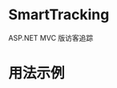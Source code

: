 SmartTracking
=============

ASP.NET MVC 版访客追踪

用法示例
=============

<pre>
<script type="text/javascript">
	var _maq = _maq || [];
	_maq.push(['_setAccount', 'SmartTracking']);
	_maq.push(['_trackPageview']);
	_maq.push(['_trackSubmit']);
	_maq.push(['_trackClick']);
	_maq.push(['_trackMover']);

	(function () {
		var ma = document.createElement('script'); ma.type = 'text/javascript'; ma.async = true;
		ma.src = ('https:' == document.location.protocol ? 'https://' : 'http://') + 'localhost:50374/ma.js';
		var s = document.getElementsByTagName('script')[0]; s.parentNode.insertBefore(ma, s);
	})();
</script>
</pre>
